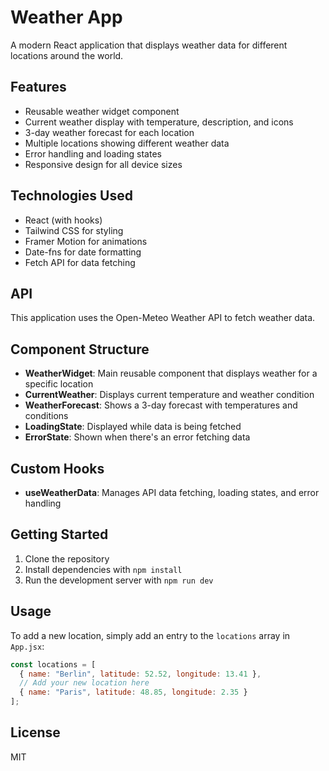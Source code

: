# Weather App

A modern React application that displays weather data for different locations around the world.

## Features

- Reusable weather widget component
- Current weather display with temperature, description, and icons
- 3-day weather forecast for each location
- Multiple locations showing different weather data
- Error handling and loading states
- Responsive design for all device sizes

## Technologies Used

- React (with hooks)
- Tailwind CSS for styling
- Framer Motion for animations
- Date-fns for date formatting
- Fetch API for data fetching

## API

This application uses the Open-Meteo Weather API to fetch weather data.

## Component Structure

- **WeatherWidget**: Main reusable component that displays weather for a specific location
- **CurrentWeather**: Displays current temperature and weather condition
- **WeatherForecast**: Shows a 3-day forecast with temperatures and conditions
- **LoadingState**: Displayed while data is being fetched
- **ErrorState**: Shown when there's an error fetching data

## Custom Hooks

- **useWeatherData**: Manages API data fetching, loading states, and error handling

## Getting Started

1. Clone the repository
2. Install dependencies with `npm install`
3. Run the development server with `npm run dev`

## Usage

To add a new location, simply add an entry to the `locations` array in `App.jsx`:

```jsx
const locations = [
  { name: "Berlin", latitude: 52.52, longitude: 13.41 },
  // Add your new location here
  { name: "Paris", latitude: 48.85, longitude: 2.35 }
];
```

## License

MIT